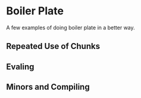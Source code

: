 # Boiler Plate

A few examples of doing boiler plate in a better way. 

## Repeated Use of Chunks

## Evaling

## Minors and Compiling

